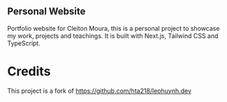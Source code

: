 ## Personal Website
Portfolio website for Cleiton Moura, this is a personal project to showcase my work, projects and teachings.
It is built with Next.js, Tailwind CSS and TypeScript.




# Credits
This project is a fork of https://github.com/hta218/leohuynh.dev